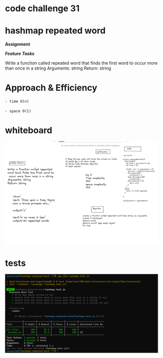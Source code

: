# code challenge 31

# hashmap repeated word

**Assignment**

***Feature Tasks***

Write a function called repeated word that finds the first word to occur more than once in a string
Arguments: string
Return: string


# Approach & Efficiency

    - time O(n)

    - space O(1)




# whiteboard  

![hashtables](./images/codechallenge31.PNG)

# tests

![hashtables](./images/test31.PNG)